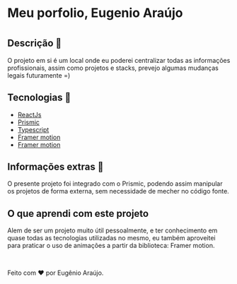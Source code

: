 <h1>Meu porfolio, Eugenio Araújo <h1/>
<h2>Descrição 📝</h2>
<p> O projeto em si é um local onde eu poderei centralizar todas as informações profissionais, assim como projetos e stacks, prevejo algumas mudanças legais futuramente =)
</p>

<div>
  <section>
    <h2> Tecnologias 💾</h2>
    <ul>
      <li><a href="https://reactjs.org/">ReactJs</a></li>
      <li><a href="https://prismic.io/">Prismic</a></li>
      <li><a href="https://www.typescriptlang.org/">Typescript</a></li>
      <li><a href="https://www.framer.com/docs/animation/">Framer motion</a></li>
      <li><a href="https://www.framer.com/docs/animation/">Framer motion</a></li>
    </ul>
  </section>  
  <section>
    <h2> Informações extras 💾</h2>
    <p>
      O presente projeto foi integrado com o Prismic, podendo assim manipular os projetos de forma externa, sem necessidade de mecher no código fonte.
    </p>
  </section>  
</div>

  


<h2> O que aprendi com este projeto </h2>
  
 <p>
   Alem de ser um projeto muito útil pessoalmente, e ter conhecimento em quase todas as tecnologias utilizadas no mesmo, eu também aproveitei para praticar o uso de animações a partir da biblioteca: Framer motion.
  </p>
 


<br>
<p> Feito com ❤ por Eugênio Araújo. </p>
